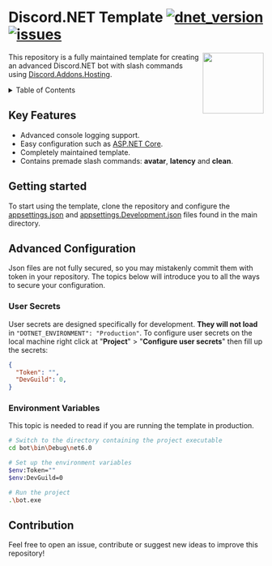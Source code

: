 # Discord.NET Template [![dnet_version](https://img.shields.io/myget/discord-net/v/Discord.Net)](https://discordnet.dev/)  [![issues](https://img.shields.io/github/issues/zobweyt/Discord.NET-Template)](https://github.com/zobweyt/Discord.NET-Template/issues)

<img src="https://user-images.githubusercontent.com/98274273/187032105-316cf322-c431-4a46-a14a-1de50123aa30.png" align="right" width="120" height="120">

This repository is a fully maintained template for creating an advanced Discord.NET bot with slash commands using [Discord.Addons.Hosting](https://www.nuget.org/packages/Discord.Addons.Hosting/).

<details>
  <summary>Table of Contents</summary>
  <ol>
    <li><a href="#key-features">Key Features</a></li>
    <li><a href="#getting-started">Getting Started</a></li>
    <li>
      <a href="#advanced-configuration">Advanced Configuration</a>
      <ul>
        <li><a href="#user-secrets">User Secrets</a></li>
        <li><a href="#environment-variables">Environment Variables</a></li>
      </ul>
    </li>
    <li><a href="#contribution">Contribution</a></li>
  </ol>
</details>



## Key Features
* Advanced console logging support.
* Easy configuration such as [ASP.NET Core](https://docs.microsoft.com/aspnet/core/introduction-to-aspnet-core?view=aspnetcore-6.0).
* Completely maintained template.
* Contains premade slash commands: **avatar**, **latency** and **clean**.



## Getting started

To start using the template, clone the repository and configure the [appsettings.json](https://github.com/zobweyt/Discord.NET-Template/blob/master/appsettings.json) and [appsettings.Development.json](https://github.com/zobweyt/Discord.NET-Template/blob/master/appsettings.Development.json) files found in the main directory.



## Advanced Configuration

Json files are not fully secured, so you may mistakenly commit them with token in your repository. The topics below will introduce you to all the ways to secure your configuration.



### User Secrets

User secrets are designed specifically for development. **They will not load** in `"DOTNET_ENVIRONMENT": "Production"`. To configure user secrets on the local machine right click at "**Project**" > "**Configure user secrets**" then fill up the secrets:
```json
{
  "Token": "",
  "DevGuild": 0,
}
```



### Environment Variables

This topic is needed to read if you are running the template in production.
```sh
# Switch to the directory containing the project executable
cd bot\bin\Debug\net6.0

# Set up the environment variables
$env:Token=""
$env:DevGuild=0

# Run the project
.\bot.exe
```


  
## Contribution

Feel free to open an issue, contribute or suggest new ideas to improve this repository!
